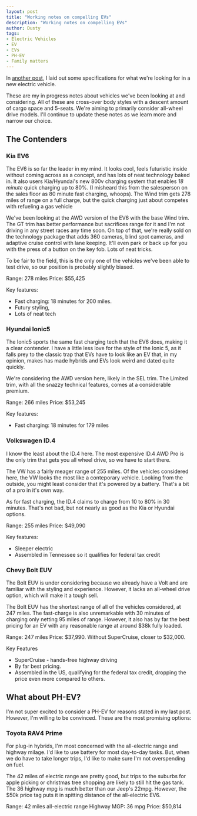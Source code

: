 ```yaml
---
layout: post
title: "Working notes on compelling EVs"
description: "Working notes on compelling EVs"
author: Dusty
tags:
- Electric Vehicles
- EV
- EVs
- PH-EV
- Family matters
---
```


In [another post](/2023/01/11/electric-vehicle-search), I laid
out some specifications for what we're looking for in a new electric vehicle.

These are my in progress notes about vehicles we've been looking at and
considering. All of these are cross-over body styles with a descent amount of
cargo space and 5-seats. We're aiming to primarily consider all-wheel drive
models. I'll continue to update these notes as we learn more and narrow our
choice.

## The Contenders

### Kia EV6

The EV6 is so far the leader in my mind. It looks cool, feels futuristic inside
without coming across as a concept, and has lots of neat technology baked in.
It also users Kia/Hyundai's new 800v charging system that enables _18 minute_
quick charging up to 80%. (I misheard this from the salesperson on the sales
floor as 80 minute fast charging, whoops). The Wind trim gets 278 miles of
range on a full charge, but the quick charging just about competes with
refueling a gas vehicle

We've been looking at the AWD version of the EV6 with the base Wind trim. The
GT trim has better performance but sacrifices range for it and I'm not driving
in any street races any time soon. On top of that, we're really sold on the
technology package that adds 360 cameras, blind spot cameras, and adaptive
cruise control with lane keeping. It'll even park or back up for you with the
press of a button on the key fob. Lots of neat tricks.

To be fair to the field, this is the only one of the vehicles we've been able
to test drive, so our position is probably slightly biased.

Range: 278 miles
Price: $55,425

Key features:

- Fast charging: 18 minutes for 200 miles.
- Futury styling,
- Lots of neat tech

### Hyundai Ionic5

The Ionic5 sports the same fast charging tech that the EV6 does, making it a
clear contender. I have a little less love for the style of the Ionic 5, as it
falls prey to the classic trap that EVs have to look like an EV that, in my
opinion, makes has made hybrids and EVs look weird and dated quite quickly.

We're considering the AWD version here, likely in the SEL trim. The Limited
trim, with all the snazzy technical features, comes at a considerable premium.

Range: 266 miles
Price: $53,245

Key features:

- Fast charging: 18 minutes for 179 miles

### Volkswagen ID.4

I know the least about the ID.4 here. The most expensive ID.4 AWD Pro is the
only trim that gets you all wheel drive, so we have to start there.

The VW has a fairly meager range of 255 miles. Of the vehicles considered here,
the VW looks the most like a conteporary vehicle. Looking from the outside, you
might least consider that it's powered by a battery. That's a bit of a pro in
it's own way.

As for fast charging, the ID.4 claims to charge from 10 to 80% in 30 minutes.
That's not bad, but not nearly as good as the Kia or Hyundai options.

Range: 255 miles
Price: $49,090

Key features:

- Sleeper electric
- Assembled in Tennessee so it qualifies for federal tax credit

### Chevy Bolt EUV

The Bolt EUV is under considering because we already have a Volt and are
familiar with the styling and experience. However, it lacks an all-wheel drive
option, which will make it a tough sell.

The Bolt EUV has the shortest range of all of the vehicles considered, at 247
miles. The fast-charge is also unremarkable with 30 minutes of charging only
netting 95 miles of range. However, it also has by far the best pricing for an
EV with any reasonable range at around $38k fully loaded.

Range: 247 miles
Price: $37,990. Without SuperCruise, closer to $32,000.

Key Features

- SuperCruise - hands-free highway driving
- By far best pricing.
- Assembled in the US, qualifying for the federal tax credit, dropping the
  price even more compared to others.

## What about PH-EV?

I'm not super excited to consider a PH-EV for reasons stated in my last post.
However, I'm willing to be convinced. These are the most promising options:

### Toyota RAV4 Prime

For plug-in hybrids, I'm most concerned with the all-electric range and highway
milage. I'd like to use battery for most day-to-day tasks. But, when we do have
to take longer trips, I'd like to make sure I'm not overspending on fuel.

The 42 miles of electric range are pretty good, but trips to the suburbs for
apple picking or christmas tree shopping are likely to still hit the gas tank.
The 36 highway mpg is much better than our Jeep's 22mpg. However, the $50k
price tag puts it in spitting distance of the all-electric EV6.

Range: 42 miles all-electric range
Highway MGP: 36 mpg
Price: $50,814
